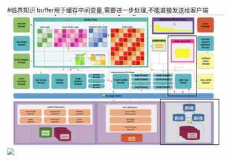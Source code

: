 #临界知识
buffer用于缓存中间变量,需要进一步处理,不能直接发送给客户端
![](.z_1_mysql_架构分层_images/58941ad5.png)
![](https://juejin.cn/post/7009813346870362143#heading-15)
